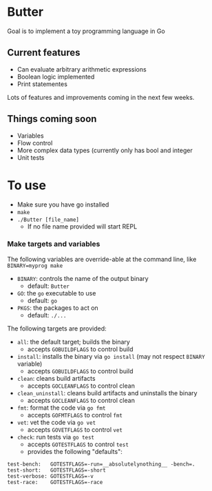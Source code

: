# Butter

Goal is to implement a toy programming language in Go

## Current features
* Can evaluate arbitrary arithmetic expressions
* Boolean logic implemented
* Print statementes

Lots of features and improvements coming in the next few weeks.

## Things coming soon
* Variables
* Flow control
* More complex data types (currently only has bool and integer
* Unit tests

# To use
* Make sure you have go installed
* `make`
* `./Butter [file_name]`
  * If no file name provided will start REPL

### Make targets and variables

The following variables are override-able at the command line, like
`BINARY=myprog make`

- `BINARY`: controls the name of the output binary
  - default: `Butter`
- `GO`: the `go` executable to use
  - default: `go`
- `PKGS`: the packages to act on
  - default: `./...`

The following targets are provided:

- `all`: the default target; builds the binary
  - accepts `GOBUILDFLAGS` to control build
- `install`: installs the binary via `go install` (may not respect `BINARY`
  variable)
  - accepts `GOBUILDFLAGS` to control build
- `clean`: cleans build artifacts
  - accepts `GOCLEANFLAGS` to control clean
- `clean_uninstall`: cleans build artifacts and uninstalls the binary
  - accepts `GOCLEANFLAGS` to control clean
- `fmt`: format the code via `go fmt`
  - accepts `GOFMTFLAGS` to control `fmt`
- `vet`: vet the code via `go vet`
  - accepts `GOVETFLAGS` to control `vet`
- `check`: run tests via `go test`
  - accepts `GOTESTFLAGS` to control `test`
  - provides the following "defaults":
```
test-bench:   GOTESTFLAGS=-run=__absolutelynothing__ -bench=.
test-short:   GOTESTFLAGS=-short
test-verbose: GOTESTFLAGS=-v
test-race:    GOTESTFLAGS=-race
```
